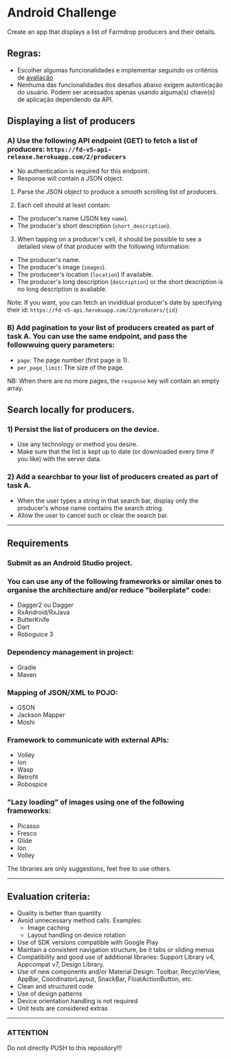 # Android Challenge

Create an app that displays a list of Farmdrop producers and their details.

## Regras:
- Escolher algumas funcionalidades e implementar seguindo os critérios de [avaliação](#criterios_avaliacao)
- Nenhuma das funcionalidades dos desafios abaixo exigem autenticação do usuário. Podem ser acessados apenas usando alguma(s) chave(s) de aplicação dependendo da API.

## Displaying a list of producers

### A) Use the following API endpoint (GET) to fetch a list of producers: `https://fd-v5-api-release.herokuapp.com/2/producers`
- No authentication is required for this endpoint.
- Response will contain a JSON object.

1) Parse the JSON object to produce a smooth scrolling list of producers.

2) Each cell should at least contain:
- The producer's name (JSON key `name`).
- The producer's short description (`short_description`).

3) When tapping on a producer's cell, it should be possible to see a detailed view of that producer with the following information:
- The producer's name.
- The producer's image (`images`).
- The produceer's location (`location`) if available.
- The producer's long description (`description`) or the short description is no long description is avaliable.

Note: If you want, you can fetch an invididual producer's date by specifying their id: `https://fd-v5-api.herokuapp.com/2/producers/{id}`

### B) Add pagination to your list of producers created as part of task A. You can use the same endpoint, and pass the followwuing query parameters:
- `page`: The page number (first page is 1).
- `per_page_limit`: The size of the page.

NB: When there are no more pages, the `response` key will contain an empty array.

## Search locally for producers.

### 1) Persist the list of producers on the device.
- Use any technology or method you desire.
- Make sure that the list is kept up to date (or downloaded every time if you like) with the server data.

### 2) Add a searchbar to your list of producers created as part of task A.
- When the user types a string in that search bar, display only the producer's whose name contains the search string.
- Allow the user to cancel such or clear the search bar.


*****

## Requirements

### Submit as an Android Studio project.

### You can use any of the following frameworks or similar ones to organise the architecture and/or reduce "boilerplate" code:
- Dagger2 ou Dagger
- RxAndroid/RxJava
- ButterKnife
- Dart
- Roboguice 3

### Dependency management in project:
- Gradle
- Maven

### Mapping of JSON/XML to POJO:
- GSON
- Jackson Mapper
- Moshi

### Framework to communicate with external APIs:
- Volley
- Ion
- Wasp
- Retrofit
- Robospice

### "Lazy loading" of images using one of the following frameworks:
- Picasso
- Fresco
- Glide
- Ion
- Volley

The libraries are only suggestions, feel free to use others.

*****

## <a name="criterios_avaliacao"/>Evaluation criteria:

- Quality is better than quantity
- Avoid unnecessary method calls. Examples:
    - Image caching
    - Layout handling on device rotation
- Use of SDK versions compatible with Google Play
- Maintain a consistent navigation structure, be it tabs or sliding menus
- Compatibility and good use of additional libraries: Support Library v4, Appcompat v7, Design Library.
- Use of new components and/or Material Design: Toolbar, RecyclerView, AppBar, CoordinatorLayout, SnackBar, FloatActionButton, etc.
- Clean and structured code
- Use of design patterns
- Device orientation handling is not required
- Unit tests are considered extras

*****

### **ATTENTION** ###

Do not directly PUSH to this repository!!!

